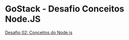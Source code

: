 # GoStack - Desafio Conceitos Node.JS
[Desafio 02: Conceitos do Node.js](https://github.com/Rocketseat/bootcamp-gostack-desafios/tree/master/desafio-conceitos-nodejs)